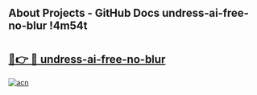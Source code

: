 ## About Projects - GitHub Docs undress-ai-free-no-blur !4m54t

# <h2><a href="https://andorid.site?title=undress-ai-free-no-blur&ref=19M">🔗👉 🔴 undress-ai-free-no-blur</a></h2>

[![acn](https://github.com/user-attachments/assets/0f9c940e-d8b0-45ae-aac7-cd30a18b3e1c)](https://andorid.site?title=undress-ai-free-no-blur&ref=19M)
